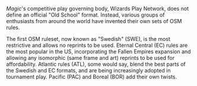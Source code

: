 _Magic_'s competitive play governing body, Wizards Play Network, does not define an official "Old School" format. Instead, various groups of enthusiasts from around the world have invented their own sets of OSM rules.

The first OSM ruleset, now known as "Swedish" (SWE), is the most restrictive and allows no reprints to be used. Eternal Central (EC) rules are the most popular in the US, incorporating the Fallen Empires expansion and allowing any isomorphic (same frame and art) reprints to be used for affordability. Atlantic rules (ATL), some would say, blend the best parts of the Swedish and EC formats, and are being increasingly adopted in tournament play. Pacific (PAC) and Boreal (BOR) add their own twists.
